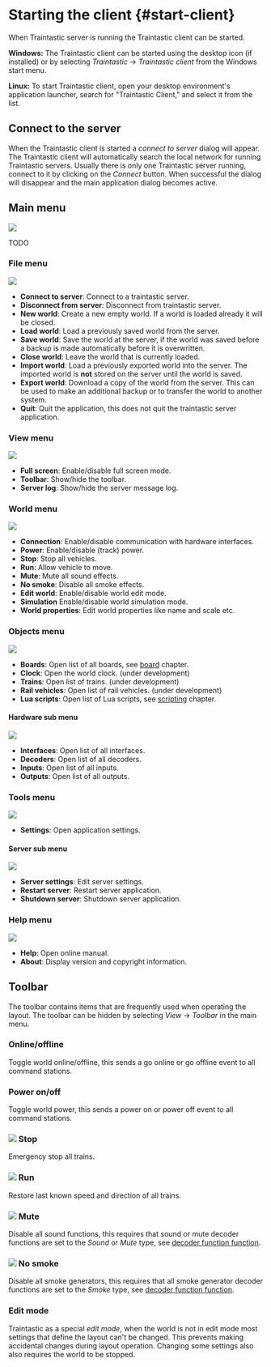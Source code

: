 # Starting the client {#start-client}

When Traintastic server is running the Traintastic client can be started.

**Windows:** The Traintastic client can be started using the desktop icon (if installed) or by selecting *Traintastic* -> *Traintastic client* from the Windows start menu.

**Linux:** To start Traintastic client, open your desktop environment's application launcher, search for "Traintastic Client," and select it from the list.

## Connect to the server

When the Traintastic client is started a *connect to server* dialog will appear.
The Traintastic client will automatically search the local network for running Traintastic servers.
Usually there is only one Traintastic server running, connect to it by clicking on the *Connect* button.
When successful the dialog will disappear and the main application dialog becomes active.

## Main menu

![](../../gfx/en-us/start/mainmenu.png)

TODO

### File menu

![](../../gfx/en-us/start/mainmenu-file.png)

- **Connect to server**: Connect to a traintastic server.
- **Disconnect from server**: Disconnect from traintastic server.
- **New world**: Create a new empty world. If a world is loaded already it will be closed.
- **Load world**: Load a previously saved world from the server.
- **Save world**: Save the world at the server, if the world was saved before a backup is made automatically before it is overwritten.
- **Close world**: Leave the world that is currently loaded.
- **Import world**: Load a previously exported world into the server. The imported world is **not** stored on the server until the world is saved.
- **Export world**: Download a copy of the world from the server. This can be used to make an additional backup or to transfer the world to another system.
- **Quit**: Quit the application, this does not quit the traintastic server application.

### View menu

![](../../gfx/en-us/start/mainmenu-view.png)

- **Full screen**: Enable/disable full screen mode.
- **Toolbar**: Show/hide the toolbar.
- **Server log**: Show/hide the server message log.

### World menu

![](../../gfx/en-us/start/mainmenu-world.png)

- **Connection**: Enable/disable communication with hardware interfaces.
- **Power**: Enable/disable (track) power.
- **Stop**: Stop all vehicles.
- **Run**: Allow vehicle to move.
- **Mute**: Mute all sound effects.
- **No smoke**: Disable all smoke effects.
- **Edit world**: Enable/disable world edit mode.
- **Simulation** Enable/disable world simulation mode.
- **World properties**: Edit world properties like name and scale etc.

### Objects menu

![](../../gfx/en-us/start/mainmenu-objects.png)

- **Boards**: Open list of all boards, see [board](../board.md) chapter.
- **Clock**: Open the world clock. (under development)
- **Trains**: Open list of trains. (under development)
- **Rail vehicles**: Open list of rail vehicles. (under development)
- **Lua scripts**: Open list of Lua scripts, see [scripting](../scripting.md) chapter.

#### Hardware sub menu

![](../../gfx/en-us/start/mainmenu-objects-hardware.png)

- **Interfaces**: Open list of all interfaces.
- **Decoders**: Open list of all decoders.
- **Inputs**: Open list of all inputs.
- **Outputs**: Open list of all outputs.

### Tools menu

![](../../gfx/en-us/start/mainmenu-tools.png)

- **Settings**: Open application settings.

#### Server sub  menu

![](../../gfx/en-us/start/mainmenu-tools-server.png)

- **Server settings**: Edit server settings.
- **Restart server**: Restart server application.
- **Shutdown server**: Shutdown server application.

### Help menu

![](../../gfx/en-us/start/mainmenu-help.png)

- **Help**: Open online manual.
- **About**: Display version and copyright information.

## Toolbar

The toolbar contains items that are frequently used when operating the layout. The toolbar can be hidden by selecting *View* -> *Toolbar* in the main menu.

### Online/offline

Toggle world online/offline, this sends a go online or go offline event to all command stations.

### Power on/off

Toggle world power, this sends a power on or power off event to all command stations.

### ![](../../gfx/toolbar/stop.png) Stop

Emergency stop all trains.

### ![](../../gfx/toolbar/run.png) Run

Restore last known speed and direction of all trains.

### ![](../../gfx/toolbar/mute.png) Mute

Disable all sound functions, this requires that sound or mute decoder functions are set to the *Sound* or *Mute* type, see [decoder function function](../object/decoderfunction.md#decoder-function-function).

### ![](../../gfx/toolbar/no_smoke.png) No smoke

Disable all smoke generators, this requires that all smoke generator decoder functions are set to the *Smoke* type, see [decoder function function](../object/decoderfunction.md#decoder-function-function).

### Edit mode

Traintastic as a special *edit mode*, when the world is not in edit mode most settings that define the layout can't be changed.
This prevents making accidental changes during layout operation. Changing some settings also also requires the world to be stopped.
